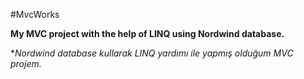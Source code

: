 #MvcWorks

**My MVC project with the help of LINQ using Nordwind database.**

**Nordwind database kullarak LINQ yardımı ile yapmış olduğum MVC projem.*
